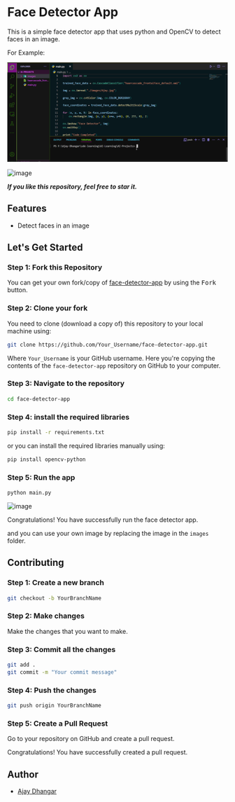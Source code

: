 # Face Detector App

This is a simple face detector app that uses python and OpenCV to detect faces in an image.

For Example:

![preview](./images/image.png)

![image](https://github.com/Ajay-Dhangar/face-detector-app/assets/99037494/57d0b466-f0bf-41b2-9f2a-cbf89fa027dd)


***If you like this repository, feel free to star it.***

## Features

- Detect faces in an image 

## Let's Get Started

### Step 1: Fork this Repository

You can get your own fork/copy of [face-detector-app](/) by using the <kbd>Fork</kbd> button.

### Step 2: Clone your fork

You need to clone (download a copy of) this repository to your local machine using:

```bash
git clone https://github.com/Your_Username/face-detector-app.git
```

Where `Your_Username` is your GitHub username. Here you're copying the contents of the `face-detector-app` repository on GitHub to your computer.

### Step 3: Navigate to the repository

```bash
cd face-detector-app
```

### Step 4: install the required libraries

```bash
pip install -r requirements.txt
```

or you can install the required libraries manually using:

```bash
pip install opencv-python
```

### Step 5: Run the app

```bash
python main.py
```

![image](https://github.com/Ajay-Dhangar/face-detector-app/assets/99037494/57d0b466-f0bf-41b2-9f2a-cbf89fa027dd)

Congratulations! You have successfully run the face detector app.

and you can use your own image by replacing the image in the `images` folder.

## Contributing

### Step 1: Create a new branch

```bash
git checkout -b YourBranchName
```

### Step 2: Make changes

Make the changes that you want to make.

### Step 3: Commit all the changes

```bash
git add .
git commit -m "Your commit message"
```

### Step 4: Push the changes

```bash
git push origin YourBranchName
```

### Step 5: Create a Pull Request

Go to your repository on GitHub and create a pull request.

Congratulations! You have successfully created a pull request.


## Author

- [Ajay Dhangar](https://github.com/ajay-dhangar)
